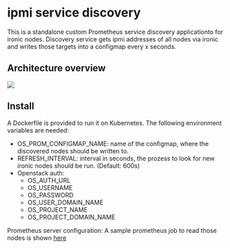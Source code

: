 # ipmi service discovery

This is a standalone custom Prometheus service discovery applicationto for ironic nodes.
Discovery service gets ipmi addresses of all nodes via ironic and writes those targets into a configmap every x seconds.

## Architecture overview

![](https://github.com/sapcc/ipmi_sd/blob/master/documentation/ipmi_sd_arch.png)


## Install
A Dockerfile is provided to run it on Kubernetes. The following environment variables are needed:
- OS_PROM_CONFIGMAP_NAME: name of the configmap, where the discovered nodes should be written to.
- REFRESH_INTERVAL: interval in seconds, the prozess to look for new ironic nodes should be run. (Default: 600s)
- Openstack auth:
  - OS_AUTH_URL
  - OS_USERNAME
  - OS_PASSWORD
  - OS_USER_DOMAIN_NAME
  - OS_PROJECT_NAME
  - OS_PROJECT_DOMAIN_NAME


Prometheus server configuration:
A sample prometheus job to read those nodes is shown [here](https://github.com/sapcc/ipmi_sd/blob/master/prometheus.yml)
